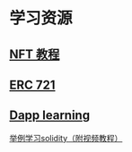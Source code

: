 # 学习资源



## [NFT 教程](https://zhuanlan.zhihu.com/p/393935101)

## [ERC 721](https://ethereum.org/en/developers/docs/standards/tokens/erc-721/ )

## [Dapp learning](https://github.com/wangjianyeART/Dapp-Learning)

[举例学习solidity（附视频教程）](https://solidity-by-example.org/)



